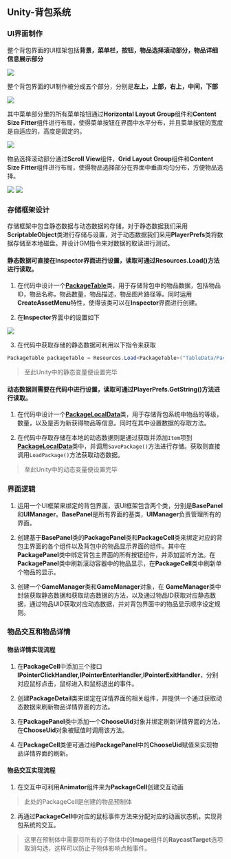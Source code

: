 ## Unity-背包系统
### UI界面制作
整个背包界面的UI框架包括**背景，菜单栏，按钮，物品选择滚动部分，物品详细信息展示部分**

![](/Image_Markdown/背包UI界面.png)

整个背包界面的UI制作被分成五个部分，分别是**左上，上部，右上，中间，下部**

![](/Image_Markdown/界面划分.png)

其中菜单部分里的所有菜单按钮通过**Horizontal Layout Group**组件和**Content Size Fitter**组件进行布局，使得菜单按钮在界面中水平分布，并且菜单按钮的宽度是自适应的，高度是固定的。

![](/Image_Markdown/组件信息1.png)

物品选择滚动部分通过**Scroll View**组件，**Grid Layout Group**组件和**Content Size Fitter**组件进行布局，使得物品选择部分在界面中垂直均匀分布，方便物品选择。

![](/Image_Markdown/组件信息2.png)
![](/Image_Markdown/组件信息3.png)

### 存储框架设计
存储框架中包含静态数据与动态数据的存储，对于静态数据我们采用**ScriptableObject**类进行存储与设置，对于动态数据我们采用**PlayerPrefs**类将数据存储至本地磁盘。并设计GM指令来对数据的取读进行测试。

#### 静态数据可直接在**Inspector**界面进行设置，读取可通过Resources.Load<T>()方法进行读取。
1. 在代码中设计一个[**PackageTable**](https://github.com/lurenhu/Unity-Package-System/blob/main/Assets/Scripts/PackageTable.cs)类，用于存储背包中的物品数据，包括物品ID，物品名称，物品数量，物品描述，物品图片路径等。同时运用**CreateAssetMenu**特性，使得该类可以在**Inspector**界面进行创建。

2. 在**Inspector**界面中的设置如下

![](/Image_Markdown/静态数据.png)

3. 在代码中获取存储的静态数据可利用以下指令来获取

```C#
PackageTable packageTable = Resources.Load<PackageTable>("TableData/PackageTable_");//TableData/PackageTable_为静态数据文件夹路径
```

> 至此Unity中的静态变量便设置完毕

#### 动态数据则需要在代码中进行设置，读取可通过PlayerPrefs.GetString()方法进行读取。
1. 在代码中设计一个[**PackageLocalData**](https://github.com/lurenhu/Unity-Package-System/blob/main/Assets/Scripts/PackageLocalData.cs)类，用于存储背包系统中物品的等级，数量，以及是否为新获得物品等信息。同时在其中设置数据的存取方法。

2. 在代码中存取存储在本地的动态数据则是通过获取并添加`Item`项到 [**PackageLocalData**](https://github.com/lurenhu/Unity-Package-System/blob/main/Assets/Scripts/PackageLocalData.cs)类中，并调用`SavePackage()`方法进行存储。获取则直接调用`LoadPackage()`方法获取动态数据。

> 至此Unity中的动态变量便设置完毕

### 界面逻辑
1. 运用一个UI框架来绑定的背包界面，该UI框架包含两个类，分别是**BasePanel**和**UIManager**。**BasePanel**是所有界面的基类，**UIManager**负责管理所有的界面。

2. 创建基于**BasePanel**类的**PackagePanel**类和**PackageCell**类来绑定对应的背包主界面的各个组件以及背包中的物品显示界面的组件。其中在**PackagePanel**类中绑定背包主界面的所有按钮组件，并添加监听方法。在**PackagePanel**类中刷新滚动容器中的物品显示，在**PackageCell**类中刷新单个物品的显示。

3. 创建一个**GameManager**类和**GameManager**对象，在 **GameManager**类中封装获取静态数据和获取动态数据的方法，以及通过物品ID获取对应静态数据，通过物品UID获取对应动态数据，并对背包界面中的物品显示顺序设定规则。

### 物品交互和物品详情

#### 物品详情实现流程
1. 在**PackageCell**中添加三个接口**IPointerClickHandler,IPointerEnterHandler,IPointerExitHandler**，分别对应鼠标点击，鼠标进入和鼠标退出的事件。

2. 创建**PackageDetail**类来绑定在详情界面的相关组件，并提供一个通过获取动态数据来刷新物品详情界面的方法。

3. 在**PackagePanel**类中添加一个**ChooseUid**对象并绑定刷新详情界面的方法，在**ChooseUid**对象被赋值时调用该方法。

4. 在**PackageCell**类便可通过给**PackagePanel**中的**ChooseUid**赋值来实现物品详情界面的刷新。

#### 物品交互实现流程
1. 在交互中可利用**Animator**组件来为**PackageCell**创建交互动画
> 此处的PackageCell是创建的物品预制体

2. 再通过**PackageCell**中对应的鼠标事件方法来分配对应的动画状态机，实现背包系统的交互。
> 这里在预制体中需要将所有的子物体中的**Image**组件的**RaycastTarget**选项取消勾选，这样可以防止子物体影响点触事件。


